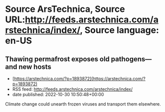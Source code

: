 # Source ArsTechnica, Source URL:http://feeds.arstechnica.com/arstechnica/index/, Source language: en-US

## Thawing permafrost exposes old pathogens—and new hosts
 - [https://arstechnica.com/?p=1893872](https://arstechnica.com/?p=1893872)
 - RSS feed: http://feeds.arstechnica.com/arstechnica/index/
 - date published: 2022-10-30 10:50:48+00:00

Climate change could unearth frozen viruses and transport them elsewhere.
